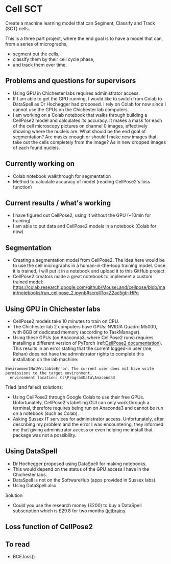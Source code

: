 # Cell SCT
Create a machine learning model that can Segment, Classify and Track (SCT) cells.

This is a three part project, where the end goal is to have a model that can, from a series of micrographs,
- segment out the cells,
- classify them by their cell cycle phase,
- and track them over time.

## Problems and questions for supervisors
- Using GPU in Chichester labs requires administrator access.
- If I am able to get the GPU running, I would like to switch from Colab to DataSpell as Dr Hochegger had proposed. I rely on Colab for now since I cannot use the GPUs on the Chichester lab computers.
- I am working on a Colab notebook that walks through building a CellPose2 model and calculates its accuracy. It makes a mask for each of the cell microscopy pictures on channel 0 images, effectively showing where the nucleis are. What should be the end goal of segmentation? Are masks enough or should I make new images that take out the cells completely from the image? As in new cropped images of each found nucleis. 

## Currently working on

- Colab notebook walkthrough for segmentation
- Method to calculate accuracy of model (reading CellPose2's loss function)

## Current results / what's working

- I have figured out CellPose2, using it without the GPU (~10min for training)
- I am able to put data and CellPose2 models in a notebook (Colab for now)

## Segmentation

- Creating a segmentation model from CellPose2. The idea here would be to use the cell micrographs in a human-in-the-loop training model. Once it is trained, I will put it in a notebook and upload it to this GitHub project.
- CellPose2 creators made a great notebook to implement a custom trained model: https://colab.research.google.com/github/MouseLand/cellpose/blob/main/notebooks/run_cellpose_2.ipynb#scrollTo=Z2ac5gtr-HPq


## Using GPU in Chichester labs
- CellPose2 models take 10 minutes to train on CPU.
- The Chichester lab 2 computers have GPUs: NVIDIA Quadro M5000, with 8GB of dedicated memory (according to TaskManager).
- Using these GPUs (on Anaconda3, where CellPose2 runs) requires installing a different version of PyTorch (ref:[CellPose2 documentation](https://github.com/MouseLand/cellpose)).
This results in an error stating that the current logged-in user (me, Rehan) does not have the administrator rights to complete this installation on the lab machine:
```
EnvironmentNotWritableError: The current user does not have write permissions to the target environment.
  environment location: C:\ProgramData\Anaconda3
```

Tried (and failed) solutions:
- Using CellPose2 through Google Colab to use their free GPUs. Unfortunately, CellPose2's labelling GUI can only work through a terminal, therefore requires being run on Anaconda3 and cannot be run on a notebook (such as Colab).
- Asking Sussex IT services for administrator access. Unfortunately, after describing my problem and the error I was encountering, they informed me that giving administrator access or even helping me install that package was not a possibility.

## Using DataSpell
- Dr Hochegger proposed using DataSpell for making notebooks.
- This would depend on the status of the GPU access I have in the Chichester labs.
- DataSpell is not on the SoftwareHub (apps provided in Sussex labs).
- Using DataSpell also 

Solution
- Could you use the research money (£200) to buy a DataSpell subscription which is £29.8 for two months ([jetbrains](https://www.jetbrains.com/dataspell/buy/#commercial?billing=monthly).

## Loss function of CellPose2

## To read

- BCE.loss()
